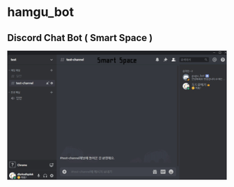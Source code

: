 # hamgu_bot
## Discord Chat Bot ( Smart Space )

<img src="/github/help.gif" title="Help_GIF" alt="Help_GIF"></img><br/>
